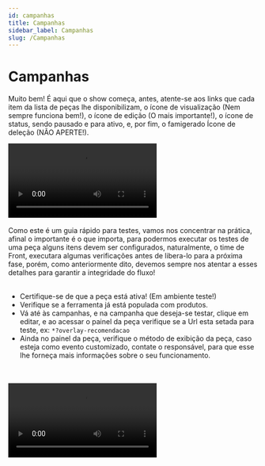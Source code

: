 ```yaml
---
id: campanhas
title: Campanhas
sidebar_label: Campanhas
slug: /Campanhas
---
```


# Campanhas

Muito bem! É aqui que o show começa, antes, atente-se aos links que cada item da lista de peças lhe disponibilizam, o ícone de visualização <i class='ico ico-fa-eye text-gray-800'></i> (Nem sempre funciona bem!), o ícone de edição <i class='ico ico-fa-edit text-gray-800'></i> (O mais importante!), o ícone de status, sendo <i class='ico ico-fa-play text-gray-800'></i>
                                pausado e <i class='ico ico-fa-pause text-gray-800'></i> para ativo, e, por fim, o famigerado Ícone de deleção <i class='ico ico-fa-trash_o text-gray-800'></i> (NÃO APERTE!).

<video class="col col--12" controls>
  <source src="https://mizzzael.github.io/shopconvert-doc-teste/videos/video-4.webm" />
  Your browser does not support HTML video.
</video>
<br />
<br />
Como este é um guia rápido para testes, vamos nos concentrar na prática, afinal o importante é o que importa, para podermos executar os testes de uma peça alguns itens devem ser configurados,  naturalmente, o time de Front, executara algumas verificações antes de libera-lo para a próxima fase, porém, como anteriormente dito, devemos sempre nos atentar a esses detalhes para garantir a integridade do fluxo! 
<br />
<br />

- Certifique-se de que a peça está ativa! (Em ambiente teste!)
- Verifique se a ferramenta já está populada com produtos.
- Vá até às campanhas, e na campanha que deseja-se testar, clique em editar, e ao acessar o painel da peça verifique se a Url esta setada para teste,
                                        ex: `*?overlay-recomendacao`
- Ainda no painel da peça, verifique o método de exibição da peça, caso esteja como evento customizado, contate o responsável, para que esse lhe forneça mais informações sobre o seu funcionamento.

<br />
<br />
<!-- Todo: Acrescentar video de teste. -->
<video class="col col--12" controls>
  <source src="https://mizzzael.github.io/shopconvert-doc-teste/videos/video-5.webm" />
  Your browser does not support HTML video.
</video>
<br />
<br />